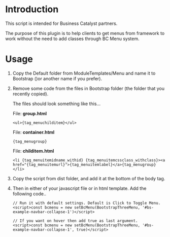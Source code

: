 # Introduction
This script is intended for Business Catalyst partners. 

The purpose of this plugin is to help clients to get menus from framework to work without the need to add classes
through BC Menu system.

# Usage

1. Copy the Default folder from ModuleTemplates/Menu and name it to Bootstrap ()or another name if you prefer). 
2. Remove some code from the files in Bootstrap folder (the folder that you recently copied).

    The files should look something like this...
    
    File: **group.html**
    ```
    <ul>{tag_menuchilditem}</ul>
    ```
    
    File: **container.html**
    ```
    {tag_menugroup}
    ```
    
    File: **childitem.html**
    ```
    <li {tag_menuitemidname_withid} {tag_menuitemcssclass_withclass}><a href="{tag_menuitemurl}">{tag_menuitemlabel}</a>{tag_menugroup}</li>
    ```
3. Copy the script from dist folder, and add it at the bottom of the body tag.
4. Then in either of your javascript file or in html template. Add the following code..

    ```
    // Run it with default settings. Default is Click to Toggle Menu.
    <script>const bcmenu = new setBcMenu(BootstrapThreeMenu, '#bs-example-navbar-collapse-1')</script>
    
    // If you want on hover then add true as last argument.
    <script>const bcmenu = new setBcMenu(BootstrapThreeMenu, '#bs-example-navbar-collapse-1', true)</script>
    ```